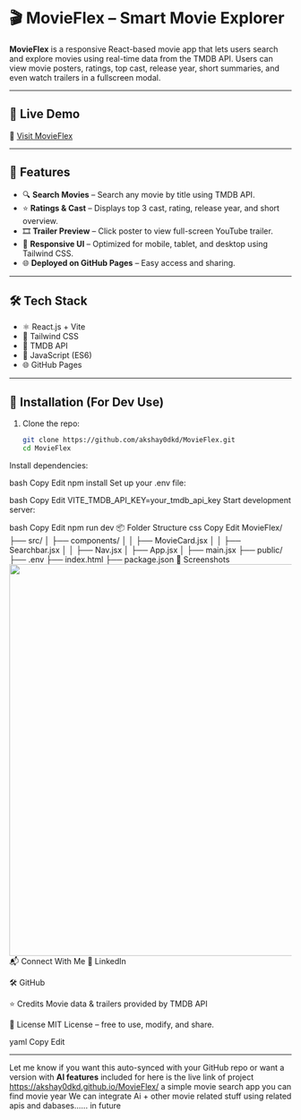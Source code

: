 # 🎬 MovieFlex – Smart Movie Explorer

**MovieFlex** is a responsive React-based movie app that lets users search and explore movies using real-time data from the TMDB API. Users can view movie posters, ratings, top cast, release year, short summaries, and even watch trailers in a fullscreen modal.

---

## 🚀 Live Demo

🔗 [Visit MovieFlex](https://akshay0dkd.github.io/MovieFlex/)

---

## 📌 Features

- 🔍 **Search Movies** – Search any movie by title using TMDB API.
- ⭐ **Ratings & Cast** – Displays top 3 cast, rating, release year, and short overview.
- 🎞 **Trailer Preview** – Click poster to view full-screen YouTube trailer.
- 📱 **Responsive UI** – Optimized for mobile, tablet, and desktop using Tailwind CSS.
- 🌐 **Deployed on GitHub Pages** – Easy access and sharing.

---

## 🛠 Tech Stack

- ⚛️ React.js + Vite
- 🎨 Tailwind CSS
- 🎥 TMDB API
- 🧠 JavaScript (ES6)
- 🌐 GitHub Pages

---

## 🧰 Installation (For Dev Use)

1. Clone the repo:
   ```bash
   git clone https://github.com/akshay0dkd/MovieFlex.git
   cd MovieFlex
Install dependencies:

bash
Copy
Edit
npm install
Set up your .env file:

bash
Copy
Edit
VITE_TMDB_API_KEY=your_tmdb_api_key
Start development server:

bash
Copy
Edit
npm run dev
📦 Folder Structure
css
Copy
Edit
MovieFlex/
├── src/
│   ├── components/
│   │   ├── MovieCard.jsx
│   │   ├── Searchbar.jsx
│   │   ├── Nav.jsx
│   ├── App.jsx
│   ├── main.jsx
├── public/
├── .env
├── index.html
├── package.json
📸 Screenshots
<img src="https://i.imgur.com/YOUR_SCREENSHOT_LINK.png" width="700"/>
📬 Connect With Me
🔗 LinkedIn

🛠 GitHub

⭐ Credits
Movie data & trailers provided by TMDB API

📄 License
MIT License – free to use, modify, and share.

yaml
Copy
Edit

---

Let me know if you want this auto-synced with your GitHub repo or want a version with **AI features** included for
here is the live link of project https://akshay0dkd.github.io/MovieFlex/
a simple movie search app you can find movie year 
We can integrate Ai + other movie related stuff using related apis and dabases...... in future 
